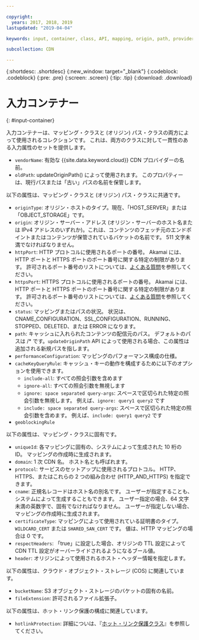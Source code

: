 ```yaml
---

copyright:
  years: 2017, 2018, 2019
lastupdated: "2019-04-04"

keywords: input, container, class, API, mapping, origin, path, provider, hotlink

subcollection: CDN

---
```


{:shortdesc: .shortdesc}
{:new_window: target="_blank"}
{:codeblock: .codeblock}
{:pre: .pre}
{:screen: .screen}
{:tip: .tip}
{:download: .download}

# 入力コンテナー
{: #input-container}

入力コンテナーは、マッピング・クラスと (オリジン) パス・クラスの両方によって使用されるコレクションです。 これは、両方のクラスに対して一貫性のある入力属性のセットを提供します。

* `vendorName`: 有効な {{site.data.keyword.cloud}} CDN プロバイダーの名前。
* `oldPath`: updateOriginPath() によって使用されます。 このプロパティーは、現行パスまたは「古い」パスの名前を保管します。

以下の属性は、マッピング・クラスと (オリジン) パス・クラスに共通です。
* `originType`: オリジン・ホストのタイプ。現在、「HOST_SERVER」または「OBJECT_STORAGE」です。
* `origin`: オリジン・サーバー・アドレス (オリジン・サーバーのホスト名または IPv4 アドレスのいずれか)。これは、コンテンツのフェッチ元のエンドポイントまたはコンテンツが保管されているバケットの名前です。 511 文字未満でなければなりません。
* `httpPort`: HTTP プロトコルに使用されるポートの番号。 Akamai には、HTTP ポートと HTTPS ポートのポート番号に関する特定の制限があります。 許可されるポート番号のリストについては、[よくある質問](/docs/infrastructure/CDN?topic=CDN-faqs#are-there-any-restrictions-on-what-http-and-https-port-numbers-are-allowed-for-akamai-)を参照してください。
* `httpsPort`: HTTPS プロトコルに使用されるポートの番号。 Akamai には、HTTP ポートと HTTPS ポートのポート番号に関する特定の制限があります。 許可されるポート番号のリストについては、[よくある質問](/docs/infrastructure/CDN?topic=CDN-faqs#are-there-any-restrictions-on-what-http-and-https-port-numbers-are-allowed-for-akamai-)を参照してください。
* `status`: マッピングまたはパスの状況。 状況は、CNAME_CONFIGURATION、SSL_CONFIGURATION、RUNNING、STOPPED、DELETED、または ERROR になります。
* `path`: キャッシュに入れられたコンテンツの配信元のパス。 デフォルトのパスは /\* です。`updateOriginPath` API によって使用される場合、この属性は追加される新規パスを指します。
* `performanceConfiguration`: マッピングのパフォーマンス構成の仕様。
* `cacheKeyQueryRule`: キャッシュ・キーの動作を構成するために以下のオプションを使用できます。
  * `include-all`: すべての照会引数を含めます
  * `ignore-all`: すべての照会引数を無視します
  * `ignore: space separated query-args`: スペースで区切られた特定の照会引数を無視します。 例えば、`ignore: query1 query2` です
  * `include: space separated query-args`: スペースで区切られた特定の照会引数を含めます。 例えば、`include: query1 query2` です
* `geoblockingRule`

以下の属性は、マッピング・クラスに固有です。

* `uniqueId`: 各マッピングに固有の、システムによって生成された 10 桁の ID。 マッピングの作成時に生成されます。
* `domain`: 1 次 CDN 名。 ホスト名とも呼ばれます。
* `protocol`: サービスのセットアップに使用されるプロトコル。 HTTP、HTTPS、またはこれらの 2 つの組み合わせ (HTTP_AND_HTTPS) を指定できます。
* `cname`: 正規名レコードはホスト名の別名です。 ユーザーが指定することも、システムによって生成することもできます。 ユーザー指定の場合、64 文字未満の英数字で、固有でなければなりません。 ユーザーが指定しない場合、マッピングの作成時に生成されます。
* `certificateType`: マッピングによって使用されている証明書のタイプ。 `WILDCARD_CERT` または `SHARED_SAN_CERT` です。 値は、HTTP マッピングの場合は 0 です。
* `respectHeaders`: 「true」に設定した場合、オリジンの TTL 設定によって CDN TTL 設定がオーバーライドされるようになるブール値。
* `header`: オリジンによって使用されるホスト・ヘッダー情報を指定します。

以下の属性は、クラウド・オブジェクト・ストレージ (COS) に関連しています。  
* `bucketName`: S3 オブジェクト・ストレージのバケットの固有の名前。  
* `fileExtension`: 許可されるファイル拡張子。

以下の属性は、ホット・リンク保護の構成に関連しています。
* `hotlinkProtection`: 詳細についは、『[ホット・リンク保護クラス](/docs/infrastructure/CDN?topic=CDN-hotlink-protection-class)』を参照してください。
